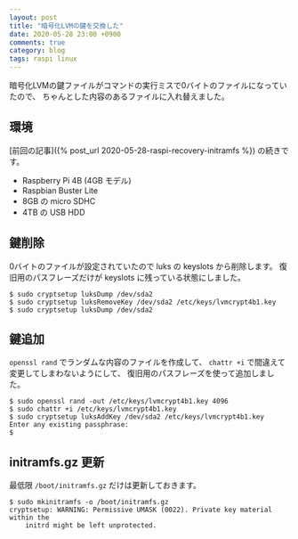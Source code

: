 ```yaml
---
layout: post
title: "暗号化LVMの鍵を交換した"
date: 2020-05-28 23:00 +0900
comments: true
category: blog
tags: raspi linux
---
```

暗号化LVMの鍵ファイルがコマンドの実行ミスで0バイトのファイルになっていたので、
ちゃんとした内容のあるファイルに入れ替えました。

<!--more-->

## 環境

[前回の記事]({% post_url 2020-05-28-raspi-recovery-initramfs %}) の続きです。

- Raspberry Pi 4B (4GB モデル)
- Raspbian Buster Lite
- 8GB の micro SDHC
- 4TB の USB HDD

## 鍵削除

0バイトのファイルが設定されていたので luks の keyslots から削除します。
復旧用のパスフレーズだけが keyslots に残っている状態にしました。

```
$ sudo cryptsetup luksDump /dev/sda2
$ sudo cryptsetup luksRemoveKey /dev/sda2 /etc/keys/lvmcrypt4b1.key
$ sudo cryptsetup luksDump /dev/sda2
```

## 鍵追加

`openssl rand` でランダムな内容のファイルを作成して、
`chattr +i` で間違えて変更してしまわないようにして、
復旧用のパスフレーズを使って追加しました。

```
$ sudo openssl rand -out /etc/keys/lvmcrypt4b1.key 4096
$ sudo chattr +i /etc/keys/lvmcrypt4b1.key
$ sudo cryptsetup luksAddKey /dev/sda2 /etc/keys/lvmcrypt4b1.key
Enter any existing passphrase:
$
```

## initramfs.gz 更新

最低限 `/boot/initramfs.gz` だけは更新しておきます。

```
$ sudo mkinitramfs -o /boot/initramfs.gz
cryptsetup: WARNING: Permissive UMASK (0022). Private key material within the
    initrd might be left unprotected.
```
